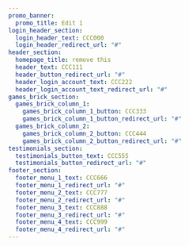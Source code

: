 ```yaml
---
promo_banner:
  promo_title: Edit 1
login_header_section:
  login_header_text: CCC000
  login_header_redirect_url: "#"
header_section:
  homepage_title: remove this
  header_text: CCC111
  header_button_redirect_url: "#"
  header_login_account_text: CCC222
  header_login_account_text_redirect_url: "#"
games_brick_section:
  games_brick_column_1:
    games_brick_column_1_button: CCC333
    games_brick_column_1_button_redirect_url: "#"
  games_brick_column_2:
    games_brick_column_2_button: CCC444
    games_brick_column_2_button_redirect_url: "#"
testimonials_section:
  testimonials_button_text: CCC555
  testimonials_button_redirect_url: "#"
footer_section:
  footer_menu_1_text: CCC666
  footer_menu_1_redirect_url: "#"
  footer_menu_2_text: CCC777
  footer_menu_2_redirect_url: "#"
  footer_menu_3_text: CCC888
  footer_menu_3_redirect_url: "#"
  footer_menu_4_text: CCC999
  footer_menu_4_redirect_url: "#"
---
```

